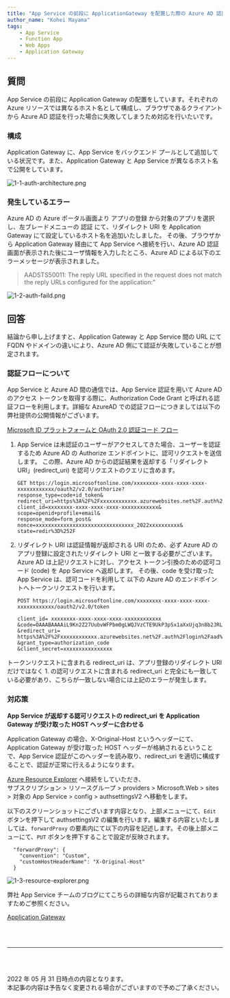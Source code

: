 ```yaml
---
title: "App Service の前段に ApplicationGateway を配置した際の Azure AD 認証"
author_name: "Kohei Mayama"
tags:
    - App Service
    - Function App
    - Web Apps
    - Application Gateway
---
```


## 質問
App Service の前段に Application Gateway の配置をしています。それぞれの Azure リソースでは異なるホスト名として構成し、ブラウザであるクライアントから Azure AD 認証を行った場合に失敗してしまうため対応を行いたいです。

### 構成
Application Gateway に、App Service をバックエンド プールとして追加している状況です。また、Application Gateway と App Service が異なるホスト名で公開をしています。

![1-1-auth-architecture.png]({{site.baseurl}}/media/2022/05/1-1-auth-architecture.png)

### 発生しているエラー
Azure AD の Azure ポータル画面より アプリの登録 から対象のアプリを選択し、左ブレードメニューの 認証 にて、リダイレクト URI を Application Gateway にて設定しているホスト名を追加いたしました。
その後、ブラウザから Application Gateway 経由にて App Service へ接続を行い、Azure AD 認証画面が表示された後にユーザ情報を入力したところ、Azure AD による以下のエラーメッセージが表示されました。

> AADSTS50011: The reply URL specified in the request does not match the reply URLs configured for the application:"

![1-2-auth-faild.png]({{site.baseurl}}/media/2022/05/1-2-auth-faild.png)

## 回答
結論から申し上げますと、Application Gateway と App Service 間の URL にて FQDN やドメインの違いにより、Azure AD 側にて認証が失敗していることが想定されます。

### 認証フローについて
App Service と Azure AD 間の通信では、App Service 認証を用いて Azure AD のアクセス トークンを取得する際に、Authorization Code Grant と呼ばれる認証フローを利用します。詳細な AzureAD での認証フローにつきましては以下の弊社提供の公開情報がございます。

[Microsoft ID プラットフォームと OAuth 2.0 認証コード フロー](https://docs.microsoft.com/ja-jp/azure/active-directory/develop/v2-oauth2-auth-code-flow)


1. App Service は未認証のユーザーがアクセスしてきた場合、ユーザーを認証するため Azure AD の Authorize エンドポイントに、認可リクエストを送信します。
この際、Azure AD からの認証結果を返却する「リダイレクト URI」(redirect_uri) を認可リクエストのクエリに含めます。

    ``` 
    GET https://login.microsoftonline.com/xxxxxxxx-xxxx-xxxx-xxxx-xxxxxxxxxxxx/oauth2/v2.0/authorize?
    response_type=code+id_token&
    redirect_uri=https%3A%2F%2Fxxxxxxxxxxxx.azurewebsites.net%2F.auth%2Flogin%2Faad%2Fcallback&
    client_id=xxxxxxxx-xxxx-xxxx-xxxx-xxxxxxxxxxxx&
    scope=openid+profile+email&
    response_mode=form_post&
    nonce=xxxxxxxxxxxxxxxxxxxxxxxxxxxxxxxx_2022xxxxxxxxxx&
    state=redir%3D%252F
    ```
 
2. リダイレクト URI は認証情報が返却される URI のため、必ず Azure AD のアプリ登録に設定されたリダイレクト URI と一致する必要がございます。Azure AD は上記リクエストに対し、アクセス トークン引換のための認可コード (code) を App Service へ返却します。
その後、code を受け取った App Service は、認可コードを利用して 以下の Azure AD のエンドポイントへトークンリクエストを行います。

    ```
    POST https://login.microsoftonline.com/xxxxxxxx-xxxx-xxxx-xxxx-xxxxxxxxxxxx/oauth2/v2.0/token
    
    client_id= xxxxxxxx-xxxx-xxxx-xxxx-xxxxxxxxxxxx
    &code=OAAABAAAAiL9Kn2Z27UubvWFPbm0gLWQJVzCTE9UkP3pSx1aXxUjq3n8b2JRLk4OxVXr...
    &redirect_uri= https%3A%2F%2Fxxxxxxxxxxxx.azurewebsites.net%2F.auth%2Flogin%2Faad%2Fcallback&
    &grant_type=authorization_code
    &client_secret=xxxxxxxxxxxxxxxx
    ```

トークンリクエストに含まれる redirect_uri は、アプリ登録のリダイレクト URI だけではなく  1. の認可リクエストに含まれる redirect_uri と完全にも一致している必要があり、こちらが一致しない場合には上記のエラーが発生します。


### 対応策
**App Service が返却する認可リクエストの redirect_uri を Application Gateway が受け取った HOST ヘッダーに合わせる**

Application Gateway の場合、X-Original-Host というヘッダーにて、Application Gateway  が受け取った HOST ヘッダーが格納されるということで、App Service 認証がこのヘッダーを読み取り、redirect_uri を適切に構成することで、認証が正常に行えるようになります。

[Azure Resource Explorer](https://resources.azure.com) へ接続をしていただき、  
  サブスクリプション > リソースグループ > providers > Microsoft.Web > sites > 対象の App Service > config > authsettingsV2 へ移動をします。

以下のスクリーンショットにございます内容となり、上部メニューにて、`Edit` ボタンを押下して authsettingsV2 の編集を行います。編集する内容といたしましては、`forwardProxy` の要素内にて以下の内容を記述します。その後上部メニューにて、`PUT` ボタンを押下することで設定が反映されます。
 
      "forwardProxy": {
        "convention": "Custom",
        "customHostHeaderName": "X-Original-Host"
      }

![1-3-resource-explorer.png]({{site.baseurl}}/media/2022/05/1-3-resource-explorer.png)

弊社 App Service チームのブログにてこちらの詳細な内容が記載されておりますためご参照ください。

[Application Gateway](https://azure.github.io/AppService/2021/03/26/Secure-resilient-site-with-custom-domain.html#application-gateway)

<br>
<br>

---

<br>
<br>

2022 年 05 月 31 日時点の内容となります。<br>
本記事の内容は予告なく変更される場合がございますので予めご了承ください。

<br>
<br>